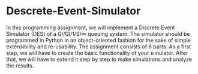 # Descrete-Event-Simulator

In this programming assignment, we will implement a Discrete Event Simulator (DES) of a
GI/GI/1/S/∞ queuing system. The simulator should be programmed in Python in an object-oriented fashion for the sake of simple extensibility and re-usability.
The assignment consists of 6 parts. As a first step, we will have to create the basic functionality of your
simulator. After that, we will have to extend it step by step to make simulations and analyze
the results. 